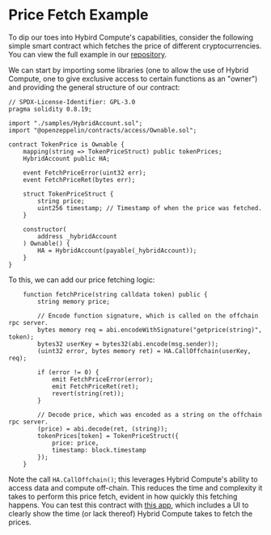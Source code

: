 # Price Fetch Example

To dip our toes into Hybird Compute's capabilities, consider the following simple smart contract which fetches the price of different cryptocurrencies. You can view the full example in our [repository](https://github.com/bobanetwork/aa-hc-example/blob/main/contracts/contracts/TokenPrice.sol).

We can start by importing some libraries (one to allow the use of Hybrid Compute, one to give exclusive access to certain functions as an "owner") and providing the general structure of our contract:

```solidity
// SPDX-License-Identifier: GPL-3.0
pragma solidity 0.8.19;

import "./samples/HybridAccount.sol";
import "@openzeppelin/contracts/access/Ownable.sol";

contract TokenPrice is Ownable {
    mapping(string => TokenPriceStruct) public tokenPrices;
    HybridAccount public HA;

    event FetchPriceError(uint32 err);
    event FetchPriceRet(bytes err);

    struct TokenPriceStruct {
        string price;
        uint256 timestamp; // Timestamp of when the price was fetched.
    }

    constructor(
        address _hybridAccount
    ) Ownable() {
        HA = HybridAccount(payable(_hybridAccount));
    }
}
```

To this, we can add our price fetching logic:

```solidity
    function fetchPrice(string calldata token) public {
        string memory price;

        // Encode function signature, which is called on the offchain rpc server.
        bytes memory req = abi.encodeWithSignature("getprice(string)", token);
        bytes32 userKey = bytes32(abi.encode(msg.sender));
        (uint32 error, bytes memory ret) = HA.CallOffchain(userKey, req);

        if (error != 0) {
            emit FetchPriceError(error);
            emit FetchPriceRet(ret);
            revert(string(ret));
        }

        // Decode price, which was encoded as a string on the offchain rpc server.
        (price) = abi.decode(ret, (string));
        tokenPrices[token] = TokenPriceStruct({
            price: price,
            timestamp: block.timestamp
        });
    }
```

Note the call `HA.CallOffchain()`; this leverages Hybrid Compute's ability to access data and compute off-chain. This reduces the time and complexity it takes to perform this price fetch, evident in how quickly this fetching happens. You can test this contract with [this app](https://aa-hc-example-fe.onrender.com/), which includes a UI to clearly show the time (or lack thereof) Hybrid Compute takes to fetch the prices.
